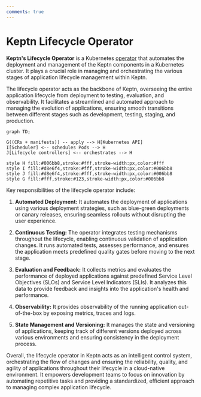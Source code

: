 ```yaml
---
comments: true
---
```


# Keptn Lifecycle Operator

**Keptn's Lifecycle Operator** is
a Kubernetes [operator](https://kubernetes.io/docs/concepts/extend-kubernetes/operator/)
that automates the deployment and management
of the Keptn components in a Kubernetes cluster.
It plays a crucial role in managing and orchestrating
the various stages of application lifecycle management within
Keptn.

The lifecycle operator acts as the backbone of Keptn, overseeing the entire application lifecycle from deployment
to testing, evaluation, and observability.
It facilitates a streamlined and automated approach to managing the evolution of applications, ensuring smooth
transitions between different stages such as development, testing, staging, and production.

```mermaid
graph TD;

G((CRs + manifests)) -- apply --> H[Kubernetes API]
I[Scheduler] <-- schedules Pods --> H
J[Lifecycle controllers] <-- orchestrates --> H
    
style H fill:#006bb8,stroke:#fff,stroke-width:px,color:#fff
style I fill:#d8e6f4,stroke:#fff,stroke-width:px,color:#006bb8
style J fill:#d8e6f4,stroke:#fff,stroke-width:px,color:#006bb8
style G fill:#fff,stroke:#123,stroke-width:px,color:#006bb8
```

Key responsibilities of the lifecycle operator include:

1. **Automated Deployment:** It automates the deployment of applications using various deployment strategies,
such as blue-green deployments or canary releases, ensuring seamless rollouts without disrupting the user experience.

2. **Continuous Testing:** The operator integrates testing mechanisms throughout the lifecycle, enabling continuous
validation of application changes.
It runs automated tests, assesses performance, and ensures the application meets predefined quality gates
before moving to the next stage.

3. **Evaluation and Feedback:** It collects metrics and evaluates the performance of deployed applications
against predefined Service Level Objectives (SLOs) and Service Level Indicators (SLIs).
It analyzes this data to provide feedback and insights into the application's health and performance.

4. **Observability:** It provides observability of the running application out-of-the-box by exposing metrics,
traces and logs.

5. **State Management and Versioning:** It manages the state and versioning of applications, keeping track of
different versions deployed across various environments and ensuring consistency in the deployment process.

Overall, the lifecycle operator in Keptn acts as an intelligent control system, orchestrating the flow of
changes and ensuring the reliability, quality, and agility of applications throughout their lifecycle in
a cloud-native environment.
It empowers development teams to focus on innovation by automating repetitive tasks and providing a
standardized, efficient approach to managing complex application lifecycle.
